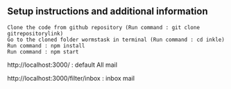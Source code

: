 ## Setup instructions and additional information

    Clone the code from github repository (Run command : git clone gitrepositorylink)
    Go to the cloned folder wormstask in terminal (Run command : cd inkle)
    Run command : npm install
    Run command : npm start

http://localhost:3000/ : default All mail

http://localhost:3000/filter/inbox : inbox mail
